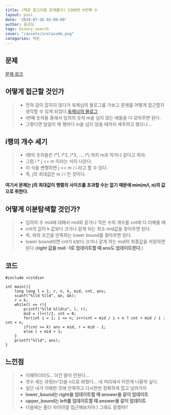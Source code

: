 ```yaml
---
title: (백준 알고리즘 문제풀이) 1300번 K번째 수
layout: post
date: '2019-07-26 02:00:00'
author: 줌코딩
tags: binary_search
cover: "/assets/instacode.png"
categories: 백준
---
```


## 문제

[문제 링크](https://www.acmicpc.net/problem/1300)

## 어떻게 접근할 것인가

>* 전혀 감이 잡히지 않다가 욱제님의 블로그를 가보고 문제를 어떻게 접근할지 생각할 수 있게 되었다.[욱제님의 블로그](http://wookje.dance/2017/02/20/boj-1300-K%EB%B2%88%EC%A7%B8-%EC%88%98/)
>* i번째 숫자들 중에서 임의의 숫자 m을 넘지 않는 애들을 다 모아주면 된다.
>* 그렇다면 일일이 매 행마다 m을 넘지 않을 때까지 세주려고 했으나...

## i행의 개수 세기

>* i행의 숫자들은 i\*1, i\*2, i\*3, ..., i\*j 까지 m과 작거나 같다고 하자.
>* 그럼 i * j <= m 이라는 식이 나온다.
>* 이 식을 변형하면 j <= m / i 라고 할 수 있다.
>* 즉, j의 최대값은 m / i 인 것이다.

**여기서 문제는 j의 최대값이 행렬의 사이즈를 초과할 수는 없기 때문에 min(m/i, n)의 값으로 취한다.**

## 어떻게 이분탐색할 것인가?

>* 임의의 수 mid에 대해서 mid와 같거나 작은 수의 개수를 cnt에 다 더해줄 때
>* cnt의 값이 k 값보다 크거나 같게 되는 최소 mid값을 찾아주면 된다.
>* 즉, 위의 조건을 만족하는 lower bound를 찾아주면 된다.
>* lower bound라면 cnt가 k보다 크거나 같게 하는 mid의 최종값을 저장하면 된다.(**right 값을 mid -1로 업데이트할 때 ans도 업데이트한다.**)

## 코드

    #include <cstdio>

    int main(){
        long long l = 1, r, n, k, mid, cnt, ans;
        scanf("%lld %lld", &n, &k);
        r = k;
        while(l <= r){
            printf("%lld %lld\n", l, r);
            mid = (l+r)/2, cnt = 0;
            for(int i = 1; i <= n; i++)cnt = mid / i < n ? cnt + mid / i : cnt + n;
            if(cnt >= k) ans = mid, r = mid - 1;
            else l = mid + 1;   
        }
        printf("%lld", ans);
    }

## 느낀점

>* 이해하더라도.. 이건 말이 안된다...
>* 갯수 세는 과정(n^2)을 n으로 바꿨다... 내 머리에서 이런게 나올까 싶다.
>* 일단 내가 이해한 것에 만족하고 다시한번 정확하게 잡고 넘어가자
>* **lower_bound는 right을 업데이트할 때 answer을 같이 업데이트**
>* **upper_bound는 left를 업데이트할 때 answer을 같이 업데이트**
>* 다음에는 좀더 자아아알 접근해보자아:) 그래도 잘했따!!
